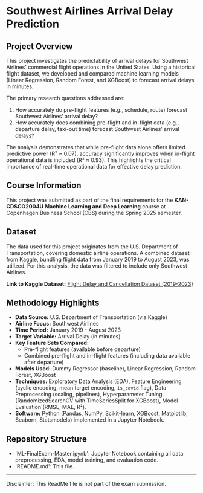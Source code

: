 # Southwest Airlines Arrival Delay Prediction

## Project Overview

This project investigates the predictability of arrival delays for Southwest Airlines' commercial flight operations in the United States. Using a historical flight dataset, we developed and compared machine learning models (Linear Regression, Random Forest, and XGBoost) to forecast arrival delays in minutes.

The primary research questions addressed are:
1. How accurately do pre-flight features (e.g., schedule, route) forecast Southwest Airlines’ arrival delay?
2. How accurately does combining pre-flight and in-flight data (e.g., departure delay, taxi-out time) forecast Southwest Airlines’ arrival delays?

The analysis demonstrates that while pre-flight data alone offers limited predictive power (R² ≈ 0.07), accuracy significantly improves when in-flight operational data is included (R² ≈ 0.93). This highlights the critical importance of real-time operational data for effective delay prediction.

## Course Information

This project was submitted as part of the final requirements for the **KAN-CDSCO2004U  Machine Learning and Deep Learning** course at Copenhagen Business School (CBS) during the Spring 2025 semester.

## Dataset

The data used for this project originates from the U.S. Department of Transportation, covering domestic airline operations. A combined dataset from Kaggle, bundling flight data from January 2019 to August 2023, was utilized. For this analysis, the data was filtered to include only Southwest Airlines.

**Link to Kaggle Dataset:** [Flight Delay and Cancellation Dataset (2019-2023)](https://www.kaggle.com/datasets/patrickzel/flight-delay-and-cancellation-dataset-2019-2023/versions/6)


## Methodology Highlights

- **Data Source:** U.S. Department of Transportation (via Kaggle)
- **Airline Focus:** Southwest Airlines
- **Time Period:** January 2019 - August 2023
- **Target Variable:** Arrival Delay (in minutes)
- **Key Feature Sets Compared:**
    - Pre-flight features (available before departure)
    - Combined pre-flight and in-flight features (including data available after departure)
- **Models Used:** Dummy Regressor (baseline), Linear Regression, Random Forest, XGBoost
- **Techniques:** Exploratory Data Analysis (EDA), Feature Engineering (cyclic encoding, mean target encoding, `is_covid` flag), Data Preprocessing (scaling, pipelines), Hyperparameter Tuning (RandomizedSearchCV with TimeSeriesSplit for XGBoost), Model Evaluation (RMSE, MAE, R²).
- **Software:** Python (Pandas, NumPy, Scikit-learn, XGBoost, Matplotlib, Seaborn, Statsmodels) implemented in a Jupyter Notebook.

## Repository Structure

- 'ML-FinalExam-Master.ipynb': Jupyter Notebook containing all data preprocessing, EDA, model training, and evaluation code.
- 'README.md': This file.

---

Disclaimer: This ReadMe file is not part of the exam submission. 
